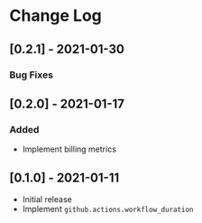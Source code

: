 # Change Log

## [0.2.1] - 2021-01-30

### Bug Fixes

## [0.2.0] - 2021-01-17

### Added

* Implement billing metrics

## [0.1.0] - 2021-01-11

* Initial release
* Implement `github.actions.workflow_duration`

